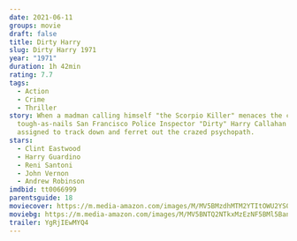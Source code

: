 ```yaml
---
date: 2021-06-11
groups: movie
draft: false
title: Dirty Harry
slug: Dirty Harry 1971
year: "1971"
duration: 1h 42min
rating: 7.7
tags:
  - Action
  - Crime
  - Thriller
story: When a madman calling himself "the Scorpio Killer" menaces the city,
  tough-as-nails San Francisco Police Inspector "Dirty" Harry Callahan is
  assigned to track down and ferret out the crazed psychopath.
stars:
  - Clint Eastwood
  - Harry Guardino
  - Reni Santoni
  - John Vernon
  - Andrew Robinson
imdbid: tt0066999
parentsguide: 18
moviecover: https://m.media-amazon.com/images/M/MV5BMzdhMTM2YTItOWU2YS00MTM0LTgyNDYtMDM1OWM3NzkzNTM2XkEyXkFqcGdeQXVyNjc1NTYyMjg@._V1_FMjpg_UY724_.jpg
moviebg: https://m.media-amazon.com/images/M/MV5BNTQ2NTkxMzEzNF5BMl5BanBnXkFtZTgwNzMzMjM2MDI@._V1_FMjpg_UX1280_.jpg
trailer: YgRjIEwMYQ4
---
```

